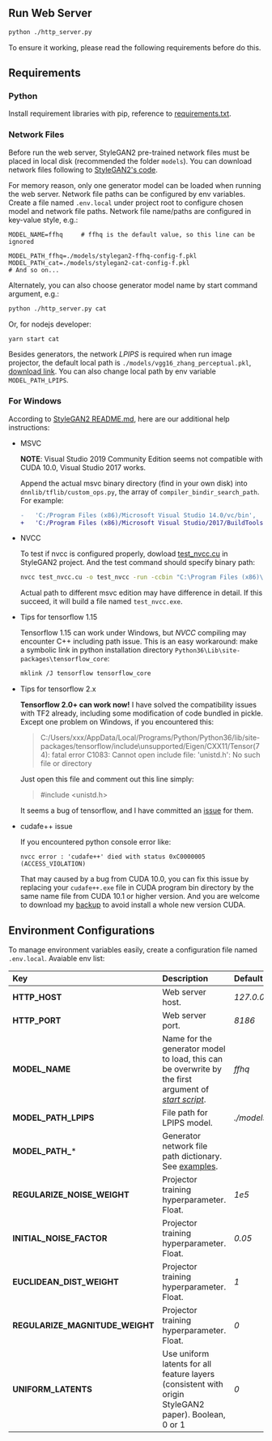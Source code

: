 ## Run Web Server

```.bash
python ./http_server.py
```

To ensure it working, please read the following requirements before do this.

## Requirements

### Python

Install requirement libraries with pip, reference to [requirements.txt](./requirements.txt).

### Network Files

Before run the web server, StyleGAN2 pre-trained network files must be placed in local disk (recommended the folder `models`). You can download network files following to [StyleGAN2's code](https://github.com/NVlabs/stylegan2/blob/master/pretrained_networks.py).

For memory reason, only one generator model can be loaded when running the web server. Network file paths can be configured by env variables. Create a file named `.env.local` under project root to configure chosen model and network file paths. Network file name/paths are configured in key-value style, e.g.:

<a name="model-paths-example"></a>
```.env
MODEL_NAME=ffhq		# ffhq is the default value, so this line can be ignored 

MODEL_PATH_ffhq=./models/stylegan2-ffhq-config-f.pkl
MODEL_PATH_cat=./models/stylegan2-cat-config-f.pkl
# And so on...
```

Alternately, you can also choose generator model name by start command argument, e.g.:

```.bash
python ./http_server.py cat
```

Or, for nodejs developer:

```.bash
yarn start cat
```

Besides generators, the network *LPIPS* is required when run image projector, the default local path is `./models/vgg16_zhang_perceptual.pkl`, [download link](https://drive.google.com/uc?id=1N2-m9qszOeVC9Tq77WxsLnuWwOedQiD2). You can also change local path by env variable `MODEL_PATH_LPIPS`.

### For Windows

According to [StyleGAN2 README.md](https://github.com/NVlabs/stylegan2#requirements), here are our additional help instructions:

* MSVC

	**NOTE**: Visual Studio 2019 Community Edition seems not compatible with CUDA 10.0, Visual Studio 2017 works.

	Append the actual msvc binary directory (find in your own disk) into `dnnlib/tflib/custom_ops.py`, the array of `compiler_bindir_search_path`. For example:

	```patch
	-	'C:/Program Files (x86)/Microsoft Visual Studio 14.0/vc/bin',
	+	'C:/Program Files (x86)/Microsoft Visual Studio/2017/BuildTools/VC/Tools/MSVC/14.16.27023/bin/Hostx64/x64',
	```

* NVCC

	To test if nvcc is configured properly, dowload [test_nvcc.cu](https://github.com/NVlabs/stylegan2/blob/master/test_nvcc.cu) in StyleGAN2 project. And the test command should specify binary path:

	```.bash
	nvcc test_nvcc.cu -o test_nvcc -run -ccbin "C:\Program Files (x86)\Microsoft VisualStudio\2017\BuildTools\VC\Tools\MSVC\14.16.27023\bin\Hostx64\x64"
	```

	Actual path to different msvc edition may have difference in detail. If this succeed, it will build a file named `test_nvcc.exe`.

* Tips for tensorflow 1.15

	Tensorflow 1.15 can work under Windows, but *NVCC* compiling may encounter C++ including path issue. This is an easy workaround: make a symbolic link in python installation directory `Python36\Lib\site-packages\tensorflow_core`:

	```.bash
	mklink /J tensorflow tensorflow_core
	```

* Tips for tensorflow 2.x

	**Tensorflow 2.0+ can work now!** I have solved the compatibility issues with TF2 already, including some modification of code bundled in pickle.
	Except one problem on Windows, if you encountered this:

	>	C:/Users/xxx/AppData/Local/Programs/Python/Python36/lib/site-packages/tensorflow/include\unsupported/Eigen/CXX11/Tensor(74): fatal error C1083: Cannot open include file: 'unistd.h': No such file or directory

	Just open this file and comment out this line simply:

	> #include <unistd.h>

	It seems a bug of tensorflow, and I have committed an [issue](https://github.com/tensorflow/tensorflow/issues/39829#event-3369800641) for them.

* cudafe++ issue

	If you encountered python console error like:
	
	```
	nvcc error : 'cudafe++' died with status 0xC0000005 (ACCESS_VIOLATION)
	```

	That may caused by a bug from CUDA 10.0, you can fix this issue by replacing your `cudafe++.exe` file in CUDA program bin directory by the same name file from CUDA 10.1 or higher version. And you are welcome to download my [backup](./documents/cudafe++.zip) to avoid install a whole new version CUDA.

## Environment Configurations

To manage environment variables easily, create a configuration file named `.env.local`. Avaiable env list:

Key							| Description							| Default Value
:--							| :--									| :--
**HTTP_HOST**				| Web server host.						| *127.0.0.1*
**HTTP_PORT**				| Web server port.						| *8186*
**MODEL_NAME**				| Name for the generator model to load, this can be overwrite by the first argument of *[start script](./package.json#L7)*.	| *ffhq*
**MODEL_PATH_LPIPS**		| File path for LPIPS model.			| *./models/vgg16_zhang_perceptual.pkl*
**MODEL_PATH_***			| Generator network file path dictionary. See [examples](#model-paths-example).	|
**REGULARIZE_NOISE_WEIGHT**	| Projector training hyperparameter. Float.	| *1e5*
**INITIAL_NOISE_FACTOR**	| Projector training hyperparameter. Float.	| *0.05*
**EUCLIDEAN_DIST_WEIGHT**	| Projector training hyperparameter. Float.	| *1*
**REGULARIZE_MAGNITUDE_WEIGHT**	| Projector training hyperparameter. Float.	| *0*
**UNIFORM_LATENTS**			| Use uniform latents for all feature layers (consistent with origin StyleGAN2 paper). Boolean, 0 or 1	| *0*
